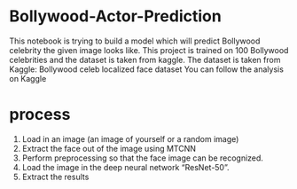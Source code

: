 # Bollywood-Actor-Prediction


This notebook is trying to build a model which will predict Bollywood celebrity the given image looks like. This project is trained on 100 Bollywood celebrities and the dataset is taken from kaggle.
The dataset is taken from Kaggle: Bollywood celeb localized face dataset
You can follow the analysis on Kaggle


# process 

 1. Load in an image (an image of yourself or a random image)
 2. Extract the face out of the image using MTCNN
 3. Perform preprocessing so that the face image can be recognized.
 4. Load the image in the deep neural network “ResNet-50”.
 5. Extract the results





